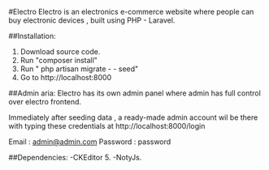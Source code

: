 #Electro
Electro is an electronics e-commerce website where people can buy electronic devices , built using PHP - Laravel.

##Installation:
1. Download source code.
2. Run "composer install"
3. Run " php artisan migrate  - - seed"
4. Go to http://localhost:8000

##Admin aria:
Electro has its own admin panel where admin has full control over electro frontend. 

Immediately after seeding data , a ready-made admin account wil be there with typing these credentials at http://localhost:8000/login

Email : admin@admin.com
Password  : password

##Dependencies:
-CKEditor 5.
-NotyJs.

